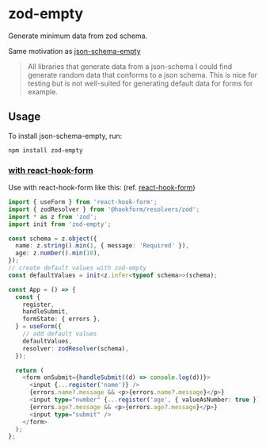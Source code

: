 # zod-empty
Generate minimum data from zod schema.

Same motivation as [json-schema-empty](https://github.com/romeovs/json-schema-empty)
> All libraries that generate data from a json-schema I could find generate random data that conforms to a json schema. This is nice for testing but is not well-suited for generating default data for forms for example.

## Usage
To install json-schema-empty, run:
```shell
npm install zod-empty 
```

### [with react-hook-form](samples/react-hook-form)

Use with react-hook-form like this: (ref. [react-hook-form](https://github.com/react-hook-form/resolvers#zod))
```typescript jsx
import { useForm } from 'react-hook-form';
import { zodResolver } from '@hookform/resolvers/zod';
import * as z from 'zod';
import init from 'zod-empty';

const schema = z.object({
  name: z.string().min(1, { message: 'Required' }),
  age: z.number().min(10),
});
// create default values with zod-empty
const defaultValues = init<z.infer<typeof schema>>(schema);

const App = () => {
  const {
    register,
    handleSubmit,
    formState: { errors },
  } = useForm({
    // add default values
    defaultValues,
    resolver: zodResolver(schema),
  });

  return (
    <form onSubmit={handleSubmit((d) => console.log(d))}>
      <input {...register('name')} />
      {errors.name?.message && <p>{errors.name?.message}</p>}
      <input type="number" {...register('age', { valueAsNumber: true })} />
      {errors.age?.message && <p>{errors.age?.message}</p>}
      <input type="submit" />
    </form>
  );
};
```
